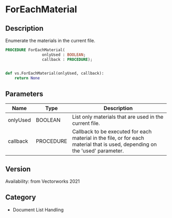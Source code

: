 # ForEachMaterial

## Description
Enumerate the materials in the current file.

```pascal
PROCEDURE ForEachMaterial(
				onlyUsed : BOOLEAN;
				callback : PROCEDURE);
```

```python

def vs.ForEachMaterial(onlyUsed, callback):
    return None
```

## Parameters
|Name|Type|Description|
|---|---|---|
|onlyUsed|BOOLEAN|List only materials that are used in the current file.|
|callback|PROCEDURE|Callback to be executed for each material in the file, or for each material that is used, depending on the 'used' parameter.|

## Version
Availability: from Vectorworks 2021
## Category
* Document List Handling

